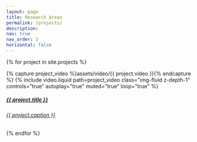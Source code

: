 ```yaml
---
layout: page
title: Research Areas
permalink: /projects/
description:
nav: true
nav_order: 3
horizontal: false
---
```


{% for project in site.projects %}
<p>
    <div class="card hoverable">
        <div class="row no-gutters">
            <div class="col-sm-4 col-md-3">
                {% capture project_video %}assets/video/{{ project.video }}{% endcapture %}
                {% include video.liquid path=project_video class="img-fluid z-depth-1" controls="true" autoplay="true" muted="true" loop="true" %}
            </div>
            <div class="team col-sm-8 col-md-9">
            <a href="{{ project.url }}">
                <div class="card-body">
                    <h5 class="card-title">{{ project.title }}</h5>
                    <h6 class = "text-muted">
                    {{ project.caption }}
                    </h6>
                </div>
            </a>
            </div>
        </div>
    </div>
</p>
{% endfor %}
